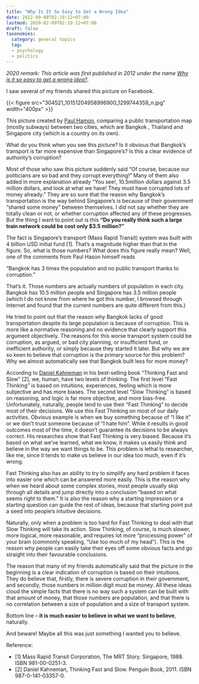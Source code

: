 ```yaml
---
title: "Why Is It So Easy to Get a Wrong Idea"
date: 2012-09-08T02:19:12+07:00
lastmod: 2020-02-09T02:19:12+07:00
draft: false
taxonomies:
  category: general topics
  tag: 
  - psychology
  - politics
---
```


_2020 remark: 
This article was first published in 2012 under the name [Why is it so easy to get a wrong idea?](https://rorasa.wordpress.com/2012/09/08/why-is-it-so-easy-to-get-a-wrong-idea/)._

I saw several of my friends shared this picture on Facebook.

{{< figure src="304521_10151204958996900_1299744359_n.jpg" width="400px" >}}

This picture created by [Paul Hamon](http://paulhamon.com/), comparing a public transportation map (mostly subways) between two cities, which are Bangkok , Thailand and Singapore city (which is a country on its own).

What do you think when you see this picture?  Is it obvious that Bangkok’s transport is far more expensive than Singapore’s? Is this a clear evidence of authority’s corruption?

Most of those who saw this picture suddenly said “Of course, because our politicians are so bad and they corrupt everything!”  Many of them also added in more explanation already “You see!, 10.5million dollars against 3.5 million dollars, and look at what we have! They must have corrupted lots of money already.”  They are so sure that the reason why Bangkok’s transportation is the way behind Singapore’s is because of their government “shared some money” between themselves. I did not say whether they are totally clean or not, or whether corruption affected any of these progresses.  But the thing I want to point out is this **“Do you really think such a large train network could be cost only $3.5 million?”**

The fact is Singapore’s transport (Mass Rapid Transit) system was built with 4 billion USD initial fund [1]. That’s a magnitude higher than that in the figure. So, what is those numbers? What does this figure really mean?  Well, one of the comments from Paul Hason himself reads

“Bangkok has 3 times the population and no public transport thanks to corruption.”

That’s it. Those numbers are actually numbers of population in each city. Bangkok has 10.5 million people and Singapore has 3.5 million people (which I do not know from where he got this number, I browsed through Internet and found that the current numbers are quite different from this.)

He tried to point out that the reason why Bangkok lacks of good transportation despite its large population is because of corruption.  This is more like a normative reasoning and no evidence that clearly support this argument objectively. The reasons for this worse transport system could be corruption, as argued, or bad city planning, or insufficient fund, or inefficient authority, or simply because they started it later. But why we are so keen to believe that corruption is the primary source for this problem? Why we almost automatically see that Bangkok built less for more money?

According to [Daniel Kahneman](http://www.princeton.edu/~kahneman/) in his best-selling book “Thinking Fast and Slow” [2], we, human, have two levels of thinking. The first level “Fast Thinking” is based on intuitions, experiences, feeling which is more subjective and has more biases. The second level “Slow Thinking” is based on reasoning, and logic is far more objective, and more bias-free. Unfortunately, naturally, people tend to use their “Fast Thinking” to decide most of their decisions. We use this Fast Thinking on most of our daily activities. Obvious example is when we buy something because of “I like it” or we don’t trust someone because of “I hate him”. While it results in good outcomes most of the time, it doesn’t guarantee its decisions to be always correct. His researches show that Fast Thinking is very biased. Because it’s based on what we’ve learned, what we know, it makes us easily think and believe in the way we want things to be.  This problem is lethal to researcher, like me, since it tends to make us believe in our idea too much, even if it’s wrong.

Fast Thinking also has an ability to try to simplify any hard problem it faces into easier one which can be answered more easily. This is the reason why when we heard about some complex stories, most people usually skip through all details and jump directly into a conclusion “based on what seems right to them.” It is also the reason why a starting impression or a starting question can guide the rest of ideas, because that starting point put a seed into people’s intuitive decisions.

Naturally, only when a problem is too hard for Fast Thinking to deal with that Slow Thinking will take its action. Slow Thinking, of course, is much slower, more logical, more reasonable, and requires lot more “processing power” of your brain (commonly speaking, “Use too much of my head”). This is the reason why people can easily take their eyes off some obvious facts and go straight into their favourable conclusions.

The reason that many of my friends automatically said that the picture in the beginning is a clear indication of corruption is based on their intuitions. They do believe that, firstly, there is severe corruption in their government, and secondly, those numbers in million digit must be money.  All these ideas cloud the simple facts that there is no way such a system can be built with that amount of money, that those numbers are population, and that there is no correlation between a size of population and a size of transport system.

Bottom line – **it is much easier to believe in what we want to believe**, naturally.

And beware! Maybe all this was just something I wanted you to believe.

Reference:
- [1] Mass Rapid Transit Corporation, The MRT Story. Singapore, 1988. ISBN 981-00-0251-3.
- [2] Daniel Kahneman, Thinking Fast and Slow. Penguin Book, 2011. ISBN 987-0-141-03357-0.
